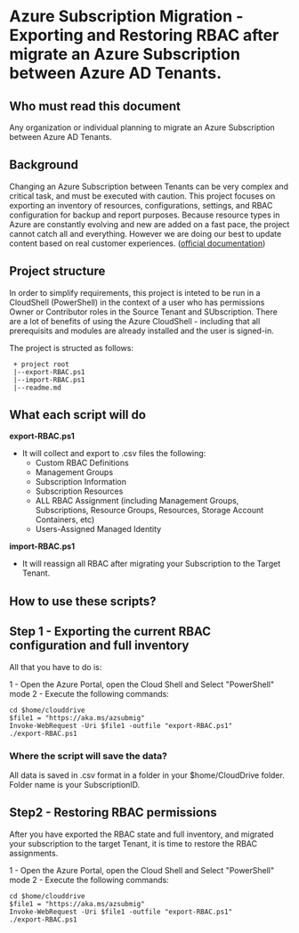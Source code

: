 # Azure Subscription Migration - Exporting and Restoring RBAC after migrate an Azure Subscription between Azure AD Tenants.

## Who must read this document
Any organization or individual planning to migrate an Azure Subscription between Azure AD Tenants.

## Background
Changing an Azure Subscription between Tenants can be very complex and critical task, and must be executed with caution.
This project focuses on exporting an inventory of resources, configurations, settings, and RBAC configuration for backup and report purposes. 
Because resource types in Azure are constantly evolving and new are added on a fast pace, the project cannot catch all and everything.
However we are doing our best to update content based on real customer experiences.
([official documentation](https://docs.microsoft.com/en-us/azure/active-directory/fundamentals/active-directory-how-subscriptions-associated-directory))

## Project structure
In order to simplify requirements, this project is inteted to be run in a CloudShell (PowerShell) in the context of a user 
who has permissions Owner or Contributor roles in the Source Tenant and SUbscription. There are a lot of benefits of using the Azure CloudShell - including that all prerequisits and modules are already installed and the user is signed-in.

The project is structed as follows:

```
 + project root
 |--export-RBAC.ps1
 |--import-RBAC.ps1
 |--readme.md
 ```

## What each script will do

**export-RBAC.ps1**
- It will collect and export to .csv files the following:
  * Custom RBAC Definitions
  * Management Groups
  * Subscription Information
  * Subscription Resources
  * ALL RBAC Assignment (including Management Groups, Subscriptions, Resource Groups, Resources, Storage Account Containers, etc)
  * Users-Assigned Managed Identity

**import-RBAC.ps1**
- It will reassign all RBAC after migrating your Subscription to the Target Tenant.


## How to use these scripts?

## Step 1 - Exporting the current RBAC configuration and full inventory 

All that you have to do is:

1 - Open the Azure Portal, open the Cloud Shell and Select "PowerShell" mode
2 - Execute the following commands:

```
cd $home/clouddrive
$file1 = "https://aka.ms/azsubmig"
Invoke-WebRequest -Uri $file1 -outfile "export-RBAC.ps1"
./export-RBAC.ps1
```

### Where the script will save the data?
All data is saved in .csv format in a folder in your $home/CloudDrive folder. Folder name is your SubscriptionID. 


## Step2 - Restoring RBAC permissions

After you have exported the RBAC state and full inventory, and migrated your subscription to the target Tenant, it is time to restore the RBAC assignments.

1 - Open the Azure Portal, open the Cloud Shell and Select "PowerShell" mode
2 - Execute the following commands:
```
cd $home/clouddrive
$file1 = "https://aka.ms/azsubmig"
Invoke-WebRequest -Uri $file1 -outfile "export-RBAC.ps1"
./export-RBAC.ps1
```
